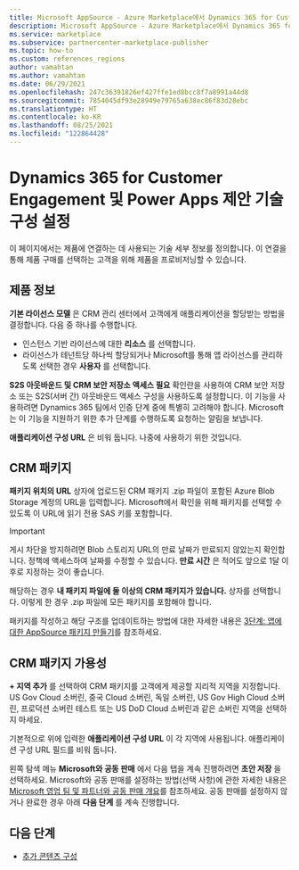 ```yaml
---
title: Microsoft AppSource - Azure Marketplace에서 Dynamics 365 for Customer Engagement 및 Power Apps 제품 기술 구성을 설정합니다.
description: Microsoft AppSource - Azure Marketplace에서 Dynamics 365 for Customer Engagement 및 Power Apps 제품 기술 구성을 설정합니다.
ms.service: marketplace
ms.subservice: partnercenter-marketplace-publisher
ms.topic: how-to
ms.custom: references_regions
author: vamahtan
ms.author: vamahtan
ms.date: 06/29/2021
ms.openlocfilehash: 247c36391826ef427ffe1ed8bcc8f7a8991a44d8
ms.sourcegitcommit: 7854045df93e28949e79765a638ec86f83d28ebc
ms.translationtype: HT
ms.contentlocale: ko-KR
ms.lasthandoff: 08/25/2021
ms.locfileid: "122864428"
---
```

# <a name="set-up-dynamics-365-for-customer-engagement--power-apps-offer-technical-configuration"></a>Dynamics 365 for Customer Engagement 및 Power Apps 제안 기술 구성 설정

이 페이지에서는 제품에 연결하는 데 사용되는 기술 세부 정보를 정의합니다. 이 연결을 통해 제품 구매를 선택하는 고객을 위해 제품을 프로비저닝할 수 있습니다.

## <a name="offer-information"></a>제품 정보

**기본 라이선스 모델** 은 CRM 관리 센터에서 고객에게 애플리케이션을 할당받는 방법을 결정합니다. 다음 중 하나를 수행합니다.

- 인스턴스 기반 라이선스에 대한 **리소스** 를 선택합니다.
- 라이선스가 테넌트당 하나씩 할당되거나 Microsoft를 통해 앱 라이선스를 관리하도록 선택한 경우 **사용자** 를 선택합니다.

**S2S 아웃바운드 및 CRM 보안 저장소 액세스 필요** 확인란을 사용하여 CRM 보안 저장소 또는 S2S(서버 간) 아웃바운드 액세스 구성을 사용하도록 설정합니다. 이 기능을 사용하려면 Dynamics 365 팀에서 인증 단계 중에 특별히 고려해야 합니다. Microsoft는 이 기능을 지원하기 위한 추가 단계를 수행하도록 요청하는 알림을 보냅니다.

**애플리케이션 구성 URL** 은 비워 둡니다. 나중에 사용하기 위한 것입니다.

## <a name="crm-package"></a>CRM 패키지

**패키지 위치의 URL** 상자에 업로드된 CRM 패키지 .zip 파일이 포함된 Azure Blob Storage 계정의 URL을 입력합니다. Microsoft에서 확인을 위해 패키지를 선택할 수 있도록 이 URL에 읽기 전용 SAS 키를 포함합니다.

> [!IMPORTANT]
> 게시 차단을 방지하려면 Blob 스토리지 URL의 만료 날짜가 만료되지 않았는지 확인합니다. 정책에 액세스하여 날짜를 수정할 수 있습니다. **만료 시간** 은 적어도 앞으로 1달 이후로 지정하는 것이 좋습니다.

해당하는 경우 **내 패키지 파일에 둘 이상의 CRM 패키지가 있습니다.** 상자를 선택합니다. 이렇게 한 경우 .zip 파일에 모든 패키지를 포함해야 합니다.

패키지를 작성하고 해당 구조를 업데이트하는 방법에 대한 자세한 내용은 [3단계: 앱에 대한 AppSource 패키지 만들기](/powerapps/developer/common-data-service/create-package-app-appsource)를 참조하세요.

## <a name="crm-package-availability"></a>CRM 패키지 가용성

**+ 지역 추가** 를 선택하여 CRM 패키지를 고객에게 제공할 지리적 지역을 지정합니다. US Gov Cloud 소버린, 중국 Cloud 소버린, 독일 소버린, US Gov High Cloud 소버린, 프로덕션 소버린 테스트 또는 US DoD Cloud 소버린과 같은 소버린 지역을 선택하지 마세요.

기본적으로 위에 입력한 **애플리케이션 구성 URL** 이 각 지역에 사용됩니다. 애플리케이션 구성 URL 필드를 비워 둡니다.

왼쪽 탐색 메뉴 **Microsoft와 공동 판매** 에서 다음 탭을 계속 진행하려면 **초안 저장** 을 선택하세요. Microsoft와 공동 판매를 설정하는 방법(선택 사항)에 관한 자세한 내용은 [Microsoft 영업 팀 및 파트너와 공동 판매 개요](./co-sell-overview.md)를 참조하세요. 공동 판매를 설정하지 않거나 완료한 경우 아래 **다음 단계** 를 계속 진행합니다.

## <a name="next-steps"></a>다음 단계

- [추가 콘텐츠 구성](dynamics-365-customer-engage-supplemental-content.md)